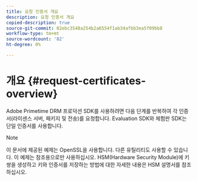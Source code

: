 ```yaml
---
title: 요청 인증서 개요
description: 요청 인증서 개요
copied-description: true
source-git-commit: 02ebc3548a254b2a6554f1ab34afbb3ea5f09bb8
workflow-type: tm+mt
source-wordcount: '82'
ht-degree: 0%

---
```


# 개요 {#request-certificates-overview}

Adobe Primetime DRM 프로덕션 SDK를 사용하려면 다음 단계를 반복하여 각 인증서(라이센스 서버, 패키지 및 전송)를 요청합니다. Evaluation SDK와 체험판 SDK는 단일 인증서를 사용합니다.

>[!NOTE]
>
>이 문서에 제공된 예제는 OpenSSL을 사용합니다. 다른 유틸리티도 사용할 수 있습니다. 이 예제는 참조용으로만 사용하십시오. HSM(Hardware Security Module)에 키 쌍을 생성하고 키와 인증서를 저장하는 방법에 대한 자세한 내용은 HSM 설명서를 참조하십시오.
